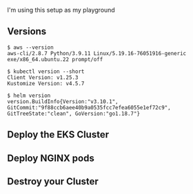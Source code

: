 I'm using this setup as my playground

## Versions
```
$ aws --version
aws-cli/2.8.7 Python/3.9.11 Linux/5.19.16-76051916-generic exe/x86_64.ubuntu.22 prompt/off
```

```
$ kubectl version --short
Client Version: v1.25.3
Kustomize Version: v4.5.7
```

```
$ helm version
version.BuildInfo{Version:"v3.10.1", GitCommit:"9f88ccb6aee40b9a0535fcc7efea6055e1ef72c9", GitTreeState:"clean", GoVersion:"go1.18.7"}
```

## Deploy the EKS Cluster

## Deploy NGINX pods

## Destroy your Cluster
